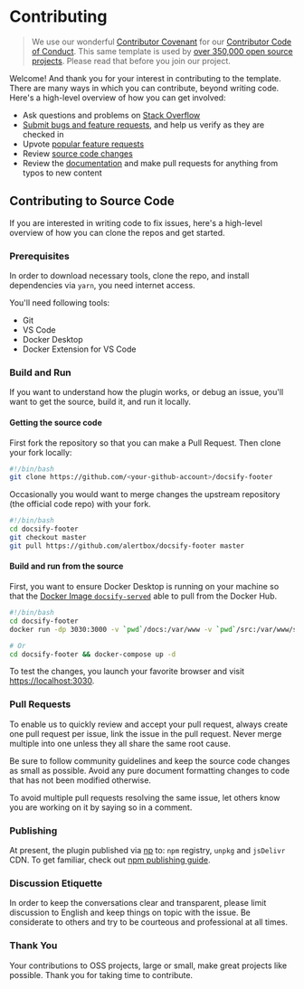 # Contributing

> We use our wonderful [Contributor Covenant](http://contributor-covenant.org/) for our [Contributor Code of Conduct](CODE_OF_CONDUCT.md). This same template is used by [over 350,000 open source projects](https://github.com/search?l=Markdown&q=%22Contributor+Covenant%22+fork%3Afalse&type=Code). Please read that before you join our project.

Welcome! And thank you for your interest in contributing to the template. There are many ways in which you can contribute, beyond writing code. Here's a high-level overview of how you can get involved:

- Ask questions and problems on [Stack Overflow]()
- [Submit bugs and feature requests](https://github.com/alertbox/docsify-footer/issues), and help us verify as they are checked in
- Upvote [popular feature requests]()
- Review [source code changes](https://github.com/alertbox/docsify-footer/pulls)
- Review the [documentation](docs) and make pull requests for anything from typos to new content

## Contributing to Source Code

If you are interested in writing code to fix issues, here's a high-level overview of how you can clone the repos and get started.

### Prerequisites

In order to download necessary tools, clone the repo, and install dependencies via `yarn`, you need internet access.

You'll need following tools:

- Git
- VS Code
- Docker Desktop
- Docker Extension for VS Code

### Build and Run

If you want to understand how the plugin works, or debug an issue, you'll want to get the source, build it, and run it locally.

#### Getting the source code

First fork the repository so that you can make a Pull Request. Then clone your fork locally:

```bash
#!/bin/bash
git clone https://github.com/<your-github-account>/docsify-footer
```

Occasionally you would want to merge changes the upstream repository (the official code repo) with your fork.

```bash
#!/bin/bash
cd docsify-footer
git checkout master
git pull https://github.com/alertbox/docsify-footer master
```

#### Build and run from the source

First, you want to ensure Docker Desktop is running on your machine so that the [Docker Image `docsify-served`](https://hub.docker.com/r/alertbox/docsify-served) able to pull from the Docker Hub.

```bash
#!/bin/bash
cd docsify-footer
docker run -dp 3030:3000 -v `pwd`/docs:/var/www -v `pwd`/src:/var/www/src alertbox/docsify-served:4.4.1

# Or
cd docsify-footer && docker-compose up -d
```

To test the changes, you launch your favorite browser and visit [https://localhost:3030](https://localhost:3030).

### Pull Requests

To enable us to quickly review and accept your pull request, always create one pull request per issue, link the issue in the pull request. Never merge multiple into one unless they all share the same root cause.

Be sure to follow community guidelines and keep the source code changes as small as possible. Avoid any pure document formatting changes to code that has not been modified otherwise.

To avoid multiple pull requests resolving the same issue, let others know you are working on it by saying so in a comment.

### Publishing

At present, the plugin published via [np](https://github.com/sindresorhus/np) to: `npm` registry, `unpkg` and `jsDelivr` CDN. To get familiar, check out [npm publishing guide](https://zellwk.com/blog/publish-to-npm/).

### Discussion Etiquette

In order to keep the conversations clear and transparent, please limit discussion to English and keep things on topic with the issue. Be considerate to others and try to be courteous and professional at all times.

### Thank You

Your contributions to OSS projects, large or small, make great projects like possible. Thank you for taking time to contribute.
